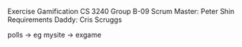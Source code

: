 Exercise Gamification
CS 3240 Group B-09
Scrum Master: Peter Shin
Requirements Daddy: Cris Scruggs

polls -> eg
mysite -> exgame